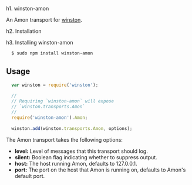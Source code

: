 h1. winston-amon

An Amon transport for [winston][0].

h2. Installation

h3. Installing winston-amon

``` bash
  $ sudo npm install winston-amon
```

## Usage
``` js
  var winston = require('winston');
  
  //
  // Requiring `winston-amon` will expose 
  // `winston.transports.Amon`
  //
  require('winston-amon').Amon;
  
  winston.add(winston.transports.Amon, options);
```

The Amon transport takes the following options:

* __level:__ Level of messages that this transport should log. 
* __silent:__ Boolean flag indicating whether to suppress output.
* __host:__ The host running Amon, defaults to 127.0.0.1.
* __port:__ The port on the host that Amon is running on, defaults to Amon's default port.

[0]: https://github.com/flatiron/winston
